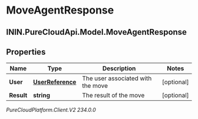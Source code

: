 # MoveAgentResponse

## ININ.PureCloudApi.Model.MoveAgentResponse

## Properties

|Name | Type | Description | Notes|
|------------ | ------------- | ------------- | -------------|
| **User** | [**UserReference**](UserReference) | The user associated with the move | [optional] |
| **Result** | **string** | The result of the move | [optional] |



_PureCloudPlatform.Client.V2 234.0.0_
